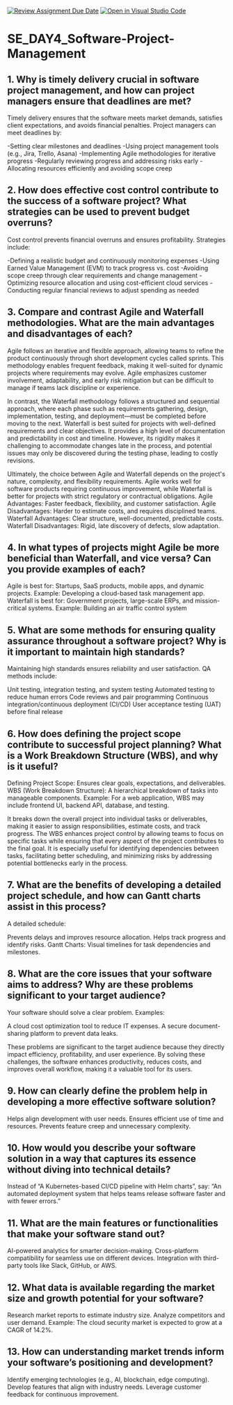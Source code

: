 [![Review Assignment Due Date](https://classroom.github.com/assets/deadline-readme-button-22041afd0340ce965d47ae6ef1cefeee28c7c493a6346c4f15d667ab976d596c.svg)](https://classroom.github.com/a/9pw6JKcu)
[![Open in Visual Studio Code](https://classroom.github.com/assets/open-in-vscode-2e0aaae1b6195c2367325f4f02e2d04e9abb55f0b24a779b69b11b9e10269abc.svg)](https://classroom.github.com/online_ide?assignment_repo_id=18415130&assignment_repo_type=AssignmentRepo)
# SE_DAY4_Software-Project-Management
## 1. Why is timely delivery crucial in software project management, and how can project managers ensure that deadlines are met?
Timely delivery ensures that the software meets market demands, satisfies client expectations, and avoids financial penalties. Project managers can meet deadlines by:

-Setting clear milestones and deadlines
-Using project management tools (e.g., Jira, Trello, Asana)
-Implementing Agile methodologies for iterative progress
-Regularly reviewing progress and addressing risks early
-Allocating resources efficiently and avoiding scope creep
## 2. How does effective cost control contribute to the success of a software project? What strategies can be used to prevent budget overruns?
Cost control prevents financial overruns and ensures profitability. Strategies include:

-Defining a realistic budget and continuously monitoring expenses
-Using Earned Value Management (EVM) to track progress vs. cost
-Avoiding scope creep through clear requirements and change management
-Optimizing resource allocation and using cost-efficient cloud services
-Conducting regular financial reviews to adjust spending as needed
## 3. Compare and contrast Agile and Waterfall methodologies. What are the main advantages and disadvantages of each?
Agile follows an iterative and flexible approach, allowing teams to refine the product continuously through short development cycles called sprints. This methodology enables frequent feedback, making it well-suited for dynamic projects where requirements may evolve. Agile emphasizes customer involvement, adaptability, and early risk mitigation but can be difficult to manage if teams lack discipline or experience.

In contrast, the Waterfall methodology follows a structured and sequential approach, where each phase such as requirements gathering, design, implementation, testing, and deployment—must be completed before moving to the next. Waterfall is best suited for projects with well-defined requirements and clear objectives. It provides a high level of documentation and predictability in cost and timeline. However, its rigidity makes it challenging to accommodate changes late in the process, and potential issues may only be discovered during the testing phase, leading to costly revisions.

Ultimately, the choice between Agile and Waterfall depends on the project's nature, complexity, and flexibility requirements. Agile works well for software products requiring continuous improvement, while Waterfall is better for projects with strict regulatory or contractual obligations.
Agile Advantages: Faster feedback, flexibility, and customer satisfaction.
Agile Disadvantages: Harder to estimate costs, and requires disciplined teams.
Waterfall Advantages: Clear structure, well-documented, predictable costs.
Waterfall Disadvantages: Rigid, late discovery of defects, slow adaptation.

## 4. In what types of projects might Agile be more beneficial than Waterfall, and vice versa? Can you provide examples of each?
Agile is best for: Startups, SaaS products, mobile apps, and dynamic projects.
Example: Developing a cloud-based task management app.
Waterfall is best for: Government projects, large-scale ERPs, and mission-critical systems.
Example: Building an air traffic control system
## 5. What are some methods for ensuring quality assurance throughout a software project? Why is it important to maintain high standards?
Maintaining high standards ensures reliability and user satisfaction. QA methods include:

Unit testing, integration testing, and system testing
Automated testing to reduce human errors
Code reviews and pair programming
Continuous integration/continuous deployment (CI/CD)
User acceptance testing (UAT) before final release
## 6. How does defining the project scope contribute to successful project planning? What is a Work Breakdown Structure (WBS), and why is it useful?
Defining Project Scope: Ensures clear goals, expectations, and deliverables.
WBS (Work Breakdown Structure): A hierarchical breakdown of tasks into manageable components.
Example: For a web application, WBS may include frontend UI, backend API, database, and testing.

It breaks down the overall project into individual tasks or deliverables, making it easier to assign responsibilities, estimate costs, and track progress. The WBS enhances project control by allowing teams to focus on specific tasks while ensuring that every aspect of the project contributes to the final goal. It is especially useful for identifying dependencies between tasks, facilitating better scheduling, and minimizing risks by addressing potential bottlenecks early in the process.
## 7. What are the benefits of developing a detailed project schedule, and how can Gantt charts assist in this process?
A detailed schedule:

Prevents delays and improves resource allocation.
Helps track progress and identify risks.
Gantt Charts: Visual timelines for task dependencies and milestones.
## 8. What are the core issues that your software aims to address? Why are these problems significant to your target audience?
Your software should solve a clear problem. Examples:

A cloud cost optimization tool to reduce IT expenses.
A secure document-sharing platform to prevent data leaks.

These problems are significant to the target audience because they directly impact efficiency, profitability, and user experience. By solving these challenges, the software enhances productivity, reduces costs, and improves overall workflow, making it a valuable tool for its users.
## 9. How can clearly define the problem help in developing a more effective software solution?
Helps align development with user needs.
Ensures efficient use of time and resources.
Prevents feature creep and unnecessary complexity.
## 10. How would you describe your software solution in a way that captures its essence without diving into technical details?
Instead of “A Kubernetes-based CI/CD pipeline with Helm charts”, say:
“An automated deployment system that helps teams release software faster and with fewer errors.”
## 11. What are the main features or functionalities that make your software stand out?
AI-powered analytics for smarter decision-making.
Cross-platform compatibility for seamless use on different devices.
Integration with third-party tools like Slack, GitHub, or AWS.
## 12. What data is available regarding the market size and growth potential for your software?
Research market reports to estimate industry size.
Analyze competitors and user demand.
Example: The cloud security market is expected to grow at a CAGR of 14.2%.
## 13. How can understanding market trends inform your software’s positioning and development?
Identify emerging technologies (e.g., AI, blockchain, edge computing).
Develop features that align with industry needs.
Leverage customer feedback for continuous improvement.

